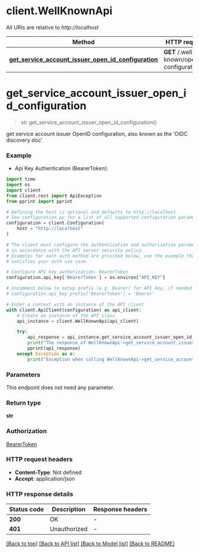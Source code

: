 # client.WellKnownApi

All URIs are relative to *http://localhost*

Method | HTTP request | Description
------------- | ------------- | -------------
[**get_service_account_issuer_open_id_configuration**](WellKnownApi.md#get_service_account_issuer_open_id_configuration) | **GET** /.well-known/openid-configuration | 


# **get_service_account_issuer_open_id_configuration**
> str get_service_account_issuer_open_id_configuration()



get service account issuer OpenID configuration, also known as the 'OIDC discovery doc'

### Example

* Api Key Authentication (BearerToken):
```python
import time
import os
import client
from client.rest import ApiException
from pprint import pprint

# Defining the host is optional and defaults to http://localhost
# See configuration.py for a list of all supported configuration parameters.
configuration = client.Configuration(
    host = "http://localhost"
)

# The client must configure the authentication and authorization parameters
# in accordance with the API server security policy.
# Examples for each auth method are provided below, use the example that
# satisfies your auth use case.

# Configure API key authorization: BearerToken
configuration.api_key['BearerToken'] = os.environ["API_KEY"]

# Uncomment below to setup prefix (e.g. Bearer) for API key, if needed
# configuration.api_key_prefix['BearerToken'] = 'Bearer'

# Enter a context with an instance of the API client
with client.ApiClient(configuration) as api_client:
    # Create an instance of the API class
    api_instance = client.WellKnownApi(api_client)

    try:
        api_response = api_instance.get_service_account_issuer_open_id_configuration()
        print("The response of WellKnownApi->get_service_account_issuer_open_id_configuration:\n")
        pprint(api_response)
    except Exception as e:
        print("Exception when calling WellKnownApi->get_service_account_issuer_open_id_configuration: %s\n" % e)
```



### Parameters
This endpoint does not need any parameter.

### Return type

**str**

### Authorization

[BearerToken](../README.md#BearerToken)

### HTTP request headers

 - **Content-Type**: Not defined
 - **Accept**: application/json

### HTTP response details
| Status code | Description | Response headers |
|-------------|-------------|------------------|
**200** | OK |  -  |
**401** | Unauthorized |  -  |

[[Back to top]](#) [[Back to API list]](../README.md#documentation-for-api-endpoints) [[Back to Model list]](../README.md#documentation-for-models) [[Back to README]](../README.md)


